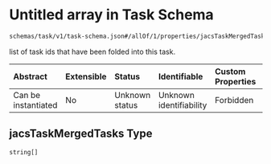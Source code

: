 # Untitled array in Task Schema

```txt
schemas/task/v1/task-schema.json#/allOf/1/properties/jacsTaskMergedTasks
```

list of task ids that have been folded into this task.

| Abstract            | Extensible | Status         | Identifiable            | Custom Properties | Additional Properties | Access Restrictions | Defined In                                                                                                   |
| :------------------ | :--------- | :------------- | :---------------------- | :---------------- | :-------------------- | :------------------ | :----------------------------------------------------------------------------------------------------------- |
| Can be instantiated | No         | Unknown status | Unknown identifiability | Forbidden         | Allowed               | none                | [task.schema.json\*](../../https:/hai.ai/schemas/=./schemas/task/v1/task.schema.json "open original schema") |

## jacsTaskMergedTasks Type

`string[]`
